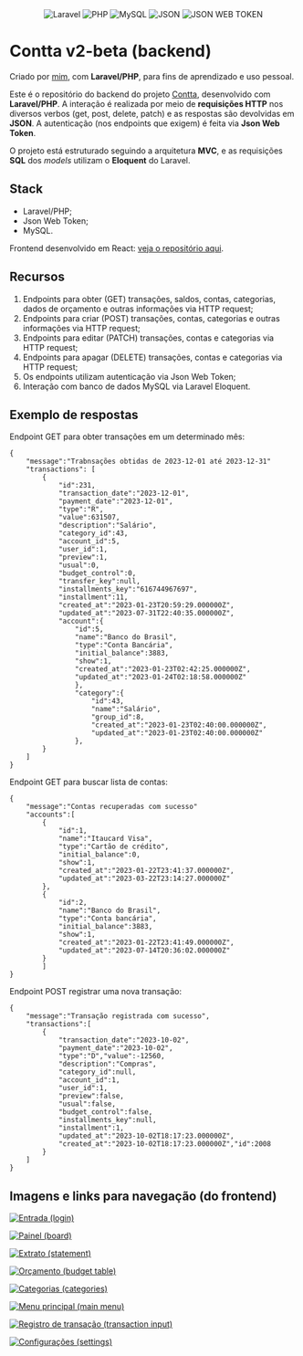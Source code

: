 <div align="center">
  <img src="https://camo.githubusercontent.com/49f2575771d194651c7e8b11caf3702cbe97ab512c8423930ae54aa99f9fef0b/68747470733a2f2f696d672e736869656c64732e696f2f7374617469632f76313f7374796c653d666f722d7468652d6261646765266d6573736167653d4c61726176656c26636f6c6f723d464632443230266c6f676f3d4c61726176656c266c6f676f436f6c6f723d464646464646266c6162656c3d" alt="Laravel" />
  <img src="https://camo.githubusercontent.com/043cf178670996a77ee676c08ffebc44661909c10e09c07a12a287cab3f8e548/68747470733a2f2f696d672e736869656c64732e696f2f7374617469632f76313f7374796c653d666f722d7468652d6261646765266d6573736167653d50485026636f6c6f723d373737424234266c6f676f3d504850266c6f676f436f6c6f723d464646464646266c6162656c3d" alt="PHP" />
  <img src="https://camo.githubusercontent.com/539a184961e9ab46a914b3a57718cd52f9a122ffb33a0bcaaa92484add20ba72/68747470733a2f2f696d672e736869656c64732e696f2f7374617469632f76313f7374796c653d666f722d7468652d6261646765266d6573736167653d4d7953514c26636f6c6f723d343437394131266c6f676f3d4d7953514c266c6f676f436f6c6f723d464646464646266c6162656c3d" alt="MySQL" />
  <img src="https://camo.githubusercontent.com/9c2f1381d03b23626b66eb3372afe109aa0be6b50d1695c9ca939289290e39a7/68747470733a2f2f696d672e736869656c64732e696f2f7374617469632f76313f7374796c653d666f722d7468652d6261646765266d6573736167653d4a534f4e26636f6c6f723d303030303030266c6f676f3d4a534f4e266c6f676f436f6c6f723d464646464646266c6162656c3d" alt="JSON" />
  <img src="https://camo.githubusercontent.com/0d7baa31f8240f8594bbcf5df27410c0986455d8c46222f05099a62fa957c31b/68747470733a2f2f696d672e736869656c64732e696f2f7374617469632f76313f7374796c653d666f722d7468652d6261646765266d6573736167653d4a534f4e2b5765622b546f6b656e7326636f6c6f723d303030303030266c6f676f3d4a534f4e2b5765622b546f6b656e73266c6f676f436f6c6f723d464646464646266c6162656c3d" alt="JSON WEB TOKEN" />
</div>

# Contta v2-beta (backend)

Criado por [mim](https://github.com/cegj), com **Laravel/PHP**, para fins de aprendizado e uso pessoal.

Este é o repositório do backend do projeto [Contta](https://github.com/cegj/contta-frontend), desenvolvido com **Laravel/PHP**. A interação é realizada por meio de **requisições HTTP** nos diversos verbos (get, post, delete, patch) e as respostas são devolvidas em **JSON**. A autenticação (nos endpoints que exigem) é feita via **Json Web Token**. 

O projeto está estruturado seguindo a arquitetura **MVC**, e as requisições **SQL** dos *models* utilizam o **Eloquent** do Laravel.

## Stack

- Laravel/PHP;
- Json Web Token;
- MySQL.

Frontend desenvolvido em React: [veja o repositório aqui](https://github.com/cegj/contta-frontend).

## Recursos

1. Endpoints para obter (GET) transações, saldos, contas, categorias, dados de orçamento e outras informações via HTTP request;
2. Endpoints para criar (POST) transações, contas, categorias e outras informações via HTTP request;
3. Endpoints para editar (PATCH) transações, contas e categorias via HTTP request;
4. Endpoints para apagar (DELETE) transações, contas e categorias via HTTP request;
5. Os endpoints utilizam autenticação via Json Web Token;
6. Interação com banco de dados MySQL via Laravel Eloquent.

## Exemplo de respostas

Endpoint GET para obter transações em um determinado mês: 
```
{
    "message":"Trabnsações obtidas de 2023-12-01 até 2023-12-31"
    "transactions": [
        {
            "id":231,
            "transaction_date":"2023-12-01",
            "payment_date":"2023-12-01",
            "type":"R",
            "value":631507,
            "description":"Salário",
            "category_id":43,
            "account_id":5,
            "user_id":1,
            "preview":1,
            "usual":0,
            "budget_control":0,
            "transfer_key":null,
            "installments_key":"616744967697",
            "installment":11,
            "created_at":"2023-01-23T20:59:29.000000Z",
            "updated_at":"2023-07-31T22:40:35.000000Z",
            "account":{
                "id":5,
                "name":"Banco do Brasil",
                "type":"Conta Bancária",
                "initial_balance":3883,
                "show":1,
                "created_at":"2023-01-23T02:42:25.000000Z",
                "updated_at":"2023-01-24T02:18:58.000000Z"
                },
                "category":{
                    "id":43,
                    "name":"Salário",
                    "group_id":8,
                    "created_at":"2023-01-23T02:40:00.000000Z",
                    "updated_at":"2023-01-23T02:40:00.000000Z"
                },
        }
    ]
}
```

Endpoint GET para buscar lista de contas:
```
{
    "message":"Contas recuperadas com sucesso"
    "accounts":[
        {
            "id":1,
            "name":"Itaucard Visa",
            "type":"Cartão de crédito",
            "initial_balance":0,
            "show":1,
            "created_at":"2023-01-22T23:41:37.000000Z",
            "updated_at":"2023-03-22T23:14:27.000000Z"
        },
        {
            "id":2,
            "name":"Banco do Brasil",
            "type":"Conta bancária",
            "initial_balance":3883,
            "show":1,
            "created_at":"2023-01-22T23:41:49.000000Z",
            "updated_at":"2023-07-14T20:36:02.000000Z"
        }
        ]
}
```

Endpoint POST registrar uma nova transação:
```
{
    "message":"Transação registrada com sucesso",
    "transactions":[
        {
            "transaction_date":"2023-10-02",
            "payment_date":"2023-10-02",
            "type":"D","value":-12560,
            "description":"Compras",
            "category_id":null,
            "account_id":1,
            "user_id":1,
            "preview":false,
            "usual":false,
            "budget_control":false,
            "installments_key":null,
            "installment":1,
            "updated_at":"2023-10-02T18:17:23.000000Z",
            "created_at":"2023-10-02T18:17:23.000000Z","id":2008
        }
    ]
}
```

## Imagens e links para navegação (do frontend)

<a href="https://imgur.com/OmRMs5Y"><img src="https://i.imgur.com/OmRMs5Y.png" title="Entrada (login)" /></a>

<a href="https://imgur.com/ihEp45i"><img src="https://i.imgur.com/ihEp45i.png" title="Painel (board)" /></a>

<a href="https://imgur.com/i3BJ8Mv"><img src="https://i.imgur.com/i3BJ8Mv.png" title="Extrato (statement)" /></a>

<a href="https://imgur.com/KFLKwaL"><img src="https://i.imgur.com/KFLKwaL.png" title="Orçamento (budget table)" /></a>

<a href="https://imgur.com/YEl3FhD"><img src="https://i.imgur.com/YEl3FhD.png" title="Categorias (categories)" /></a>

<a href="https://imgur.com/isJSPSC"><img src="https://i.imgur.com/isJSPSC.png" title="Menu principal (main menu)" /></a>

<a href="https://imgur.com/rXbyWmK"><img src="https://i.imgur.com/rXbyWmK.png" title="Registro de transação (transaction input)" /></a>

<a href="https://imgur.com/kHwwcfk"><img src="https://i.imgur.com/kHwwcfk.png" title="Configurações (settings)" /></a>